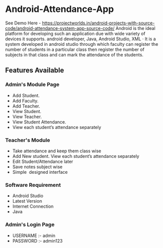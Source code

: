 # Android-Attendance-App



See Demo Here - https://projectworlds.in/android-projects-with-source-code/android-attendance-system-app-source-code/
Android is the ideal platform for developing such an application due with wide variety of devices it supports.
android developer, Java, Android Studio, XML ·
It is a system developed in android studio through which
faculty can register the number of students in a particular
class then register the number of subjects in that class and can mark the attendance of the students.
<h2>Features Available</h2>
<h3>Admin's Module Page</h3>
<ul>
 	<li>Add Student.</li>
 	<li>Add Faculty.</li>
 	<li>Add Teacher.</li>
 	<li>View Student.</li>
 	<li>View Teacher.</li>
 	<li>View Student Attendance.</li>
 	<li>View each student’s attendance separately</li>
</ul>
<h3>Teacher's Module</h3>
<ul>
 	<li>Take attendance and keep them class wise</li>
 	<li>Add New student. View each student’s attendance separately</li>
 	<li>Edit Student/Attendance later</li>
 	<li>Save notes subject wise</li>
 	<li>Simple  designed interface</li>
</ul>
<h3 id="requirement" class="notes">Software Requirement</h3>
<ul>
 	<li>Android Studio</li>
 	<li>Latest Version</li>
 	<li>Internet Connection</li>
 	<li>Java</li>
</ul>
<h3>Admin's Login Page</h3>
<ul>
 	<li>USERNAME :- admin</li>
 	<li>PASSWORD :- admin123</li>
</ul>
&nbsp;

